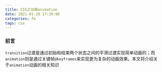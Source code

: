 ```yaml
---
title: CSS之动画animation
date: 2021-01-20 17:39:00
categories: fe
tags: css
---
```


### 前言

  `transition`过渡是通过初始和结束两个状态之间的平滑过渡实现简单动画的；而`animation`则是通过关键帧`@keyframes`来实现更为复杂的动画效果。本文将介绍关于`animation`动画的相关知识

